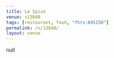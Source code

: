 ```yaml
---
title: Le Spice
venue: v13848
tags: [restaurant, food, "fhrs:695150"]
permalink: /v/13848/
layout: venue
---
```

null
